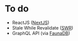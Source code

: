 # To do

- ReactJS ([NextJS](https://github.com/vercel/next.js))
- Stale While Revalidate ([SWR](https://github.com/vercel/swr))
- GraphQL API (via [FaunaDB](https://fauna.com))
